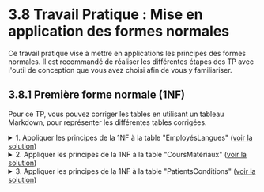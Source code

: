 # 3.8 Travail Pratique : Mise en application des formes normales

Ce travail pratique vise à mettre en applications les principes des formes normales. Il est recommandé de réaliser les différentes étapes des TP avec l'outil de conception que vous avez choisi afin de vous y familiariser.

## 3.8.1 Première forme normale (1NF) 

Pour ce TP, vous pouvez corriger les tables en utilisant un tableau Markdown, pour représenter les différentes tables corrigées.

<details>
<summary>1. Appliquer les principes de la 1NF à la table "EmployésLangues" (<a href="https://github.com/HachemiH/formation-cda-bdd/tree/TPC-3.8.1.1">voir la solution</a>)</summary>
<br/>

| EmployéID | Nom     | Langues           |
| --------- | ------- | ----------------- |
| 1         | Alice   | Anglais, Français |
| 2         | Bob     | Espagnol          |
| 3         | Charlie | Anglais, Allemand |

</details>
<details>
<summary>2. Appliquer les principes de la 1NF à la table "CoursMatériaux" (<a href="https://github.com/HachemiH/formation-cda-bdd/tree/TPC-3.8.1.2">voir la solution</a>)</summary>
<br/>

| CoursID | Nom du Cours | Matériaux                          |
| ------- | ------------ | ---------------------------------- |
| 1       | Math 101     | Livre de texte, Cahier d'exercices |
| 2       | Histoire 202 | Livre de texte, Atlas              |

</details>
<details>
<summary>3. Appliquer les principes de la 1NF à la table "PatientsConditions" (<a href="https://github.com/HachemiH/formation-cda-bdd/tree/TPC-3.8.1.3">voir la solution</a>)</summary>
<br/>

| PatientID | Nom       | Conditions            |
| --------- | --------- | --------------------- |
| 1         | Denise    | Diabète, Hypertension |
| 2         | Éric      | Allergies             |
| 3         | Françoise | Asthme, Allergies     |

</details>